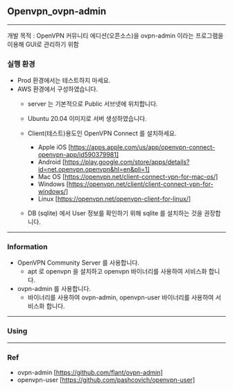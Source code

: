 ## Openvpn_ovpn-admin
---

개발 목적 : OpenVPN 커뮤니티 에디션(오픈소스)을 ovpn-admin 이라는 프로그램을 이용해 GUI로 관리하기 위함
### 실행 환경
* Prod 환경에서는 테스트하지 마세요.
* AWS 환경에서 구성하였습니다.
  * server 는 기본적으로 Public 서브넷에 위치합니다.
  * Ubuntu 20.04 이미지로 서버 생성하였습니다.

  * Client(테스트)용도인 OpenVPN Connect 를 설치하세요.
    * Apple iOS [https://apps.apple.com/us/app/openvpn-connect-openvpn-app/id590379981]
    * Android [https://play.google.com/store/apps/details?id=net.openvpn.openvpn&hl=en&pli=1]
    * Mac OS [https://openvpn.net/client-connect-vpn-for-mac-os/]
    * Windows [https://openvpn.net/client/client-connect-vpn-for-windows/]
    * Linux [https://openvpn.net/openvpn-client-for-linux/]
  * DB (sqlite) 에서 User 정보를 확인하기 위해 sqlite 를 설치하는 것을 권장합니다.
---
### Information
* OpenVPN Community Server 를 사용합니다.
  * apt 로 openvpn 을 설치하고 openvpn 바이너리를 사용하여 서비스화 합니다.
* ovpn-admin 를 사용합니다.
  * 바이너리를 사용하여 ovpn-admin, openvpn-user 바이너리를 사용하여 서비스화 합니다.
---
### Using

---
### Ref
* ovpn-admin [https://github.com/flant/ovpn-admin]
* openvpn-user [https://github.com/pashcovich/openvpn-user]